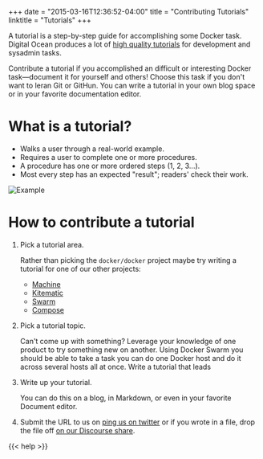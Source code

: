 +++
date = "2015-03-16T12:36:52-04:00"
title = "Contributing Tutorials"
linktitle = "Tutorials"
+++

A tutorial is a step-by-step guide for accomplishing some Docker task. Digital
Ocean produces a lot of <a href="http://goo.gl/mHq6bt" target="_blank">high
quality tutorials</a> for development and sysadmin tasks.

Contribute a tutorial if you accomplished an difficult or interesting Docker
task&mdash;document it for yourself and others!  Choose this task if you don't
want to leran Git or GitHun. You can write a tutorial in your own
blog space or in your favorite documentation editor.


# What is a tutorial?

* Walks a user through a real-world example.
* Requires a user to complete one or more procedures.
* A procedure has one or more ordered steps (1, 2, 3...).
* Most every step has an expected "result"; readers' check their work.

![Example](/images/tutorials.png)


# How to contribute a tutorial

1. Pick a tutorial area.  

	Rather than picking the `docker/docker` project maybe try writing a tutorial
	for one of our other projects:

	* <a href="https://github.com/docker/machine" target="_blank">Machine</a>
	* <a href="https://github.com/kitematic/kitematic" target="_blank">Kitematic</a>
	* <a href="https://github.com/docker/swarm" target="_blank">Swarm</a>
	* <a href="https://github.com/docker/compose" target="_blank">Compose</a>
	
2. Pick a tutorial topic.

	Can't come up with something? Leverage your knowledge of one product to try
	something new on another. Using Docker Swarm you should be able to take a
	task you can do one Docker host and do it across several hosts all at once.
	Write a tutorial that leads 
	
3. Write up your tutorial.

	You can do this on a blog, in Markdown, or even in your favorite Document editor.

4. Submit the URL to us on <a href="https://twitter.com/docker"
target="_blank">ping us on twitter</a> or if you wrote in a file, drop the file off 
<a href="https://dev.dockerproject.com/c/share" target="_blank">on our Discourse
share</a>.


{{< help >}}
